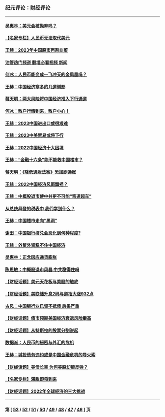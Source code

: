 ### 纪元评论：财经评论
---
#### [吴惠林：美元会被抛弃吗？](../../pages/nsc1026/n13984087.md?05020330) 
#### [【名家专栏】人民币无法取代美元](../../pages/nsc1026/n13974270.md?05020330) 
#### [王赫：2023年中国股市再割韭菜](../../pages/nsc1026/n13965334.md?05020330) 
#### [油管热门频道 翻墙必看视频 新闻](ok?05020330)
#### [何冰：人民币能变成一飞冲天的金凤凰吗？](../../pages/nsc1026/n13964999.md?05020330) 
#### [王赫：中国经济寒冬的几道侧影](../../pages/nsc1026/n13932953.md?05020330) 
#### [蒋天明：两大风险将中国经济推入下行通道](../../pages/nsc1026/n13929820.md?05020330) 
#### [何冰：散户行情到来，散户小心！](../../pages/nsc1026/n13928308.md?05020330) 
#### [王赫：2023中国进出口或很艰难](../../pages/nsc1026/n13911515.md?05020330) 
#### [王赫：2023中美贸易或将下行](../../pages/nsc1026/n13899005.md?05020330) 
#### [王赫：2022中国经济十大困境](../../pages/nsc1026/n13883766.md?05020330) 
#### [王赫：“金融十六条”能不能救中国楼市？](../../pages/nsc1026/n13868431.md?05020330) 
#### [蒋天明：《降低通胀法案》恐加剧通胀](../../pages/nsc1026/n13806996.md?05020330) 
#### [王赫：2022中国经济风雨飘摇？](../../pages/nsc1026/n13803207.md?05020330) 
#### [王赫：中概股退市使中共更不可能“弯道超车”](../../pages/nsc1026/n13802858.md?05020330) 
#### [从总统拜登的税表中 我们学到什么？](../../pages/nsc1026/n13773081.md?05020330) 
#### [王赫：中国楼市走向“黑洞”](../../pages/nsc1026/n13770647.md?05020330) 
#### [谢田：中国银行挤兑会恶化到何种程度?](../../pages/nsc1026/n13766965.md?05020330) 
#### [王赫：外贸外资稳不住中国经济](../../pages/nsc1026/n13753933.md?05020330) 
#### [吴惠林：正念因应通货膨胀](../../pages/nsc1026/n13750350.md?05020330) 
#### [陈思敏：中概股退市风暴 中共稳得住吗](../../pages/nsc1026/n13738978.md?05020330) 
#### [【财经话题】美元天花板与美股的触底](../../pages/nsc1026/n13736495.md?05020330) 
#### [【财经话题】美联储升息2码与道指大涨932点](../../pages/nsc1026/n13727377.md?05020330) 
#### [古风：中国银行业已资不抵债 后果严重](../../pages/nsc1026/n13726111.md?05020330) 
#### [【财经话题】债市预期美国经济衰退风险攀高](../../pages/nsc1026/n13698043.md?05020330) 
#### [【财经话题】从特斯拉的股票分割说起](../../pages/nsc1026/n13679733.md?05020330) 
#### [数据派：人民币的秘密与外汇的危机](../../pages/nsc1026/n13667092.md?05020330) 
#### [王赫：城投债务违约或是中国金融危机的导火索](../../pages/nsc1026/n13665322.md?05020330) 
#### [【财经话题】美债长空 为何美股却能反弹？](../../pages/nsc1026/n13665895.md?05020330) 
#### [【名家专栏】滞胀即将到来](../../pages/nsc1026/n13658171.md?05020330) 
#### [【财经话题】2022年全球经济的三大挑战](../../pages/nsc1026/n13654423.md?05020330) 

---
#### 第 [ [53](./53.md?05020330) / [52](./52.md?05020330) / [51](./51.md?05020330) / [50](./50.md?05020330) / [49](./49.md?05020330) / [48](./48.md?05020330) / [47](./47.md?05020330) / [46](./46.md?05020330) ] 页
